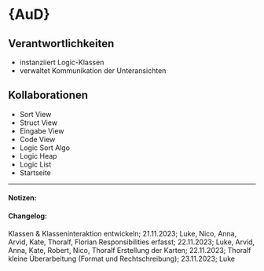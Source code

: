# {AuD}
## Verantwortlichkeiten
- instanziiert Logic-Klassen
- verwaltet Kommunikation der Unteransichten

## Kollaborationen
- Sort View
- Struct View
- Eingabe View
- Code View
- Logic Sort Algo
- Logic Heap
- Logic List
- Startseite

---
#### Notizen:
<!-- Hier Notizen zum Denkprozess, Hintergrundgedanken, Klarstellungen hinzufügen  -->

#### Changelog:
Klassen & Klasseninteraktion entwickeln; 21.11.2023; Luke, Nico, Anna, Arvid, Kate, Thoralf, Florian
Responsibilities erfasst; 22.11.2023; Luke, Arvid, Anna, Kate, Robert, Nico, Thoralf
Erstellung der Karten; 22.11.2023; Thoralf
kleine Überarbeitung (Format und Rechtschreibung); 23.11.2023; Luke